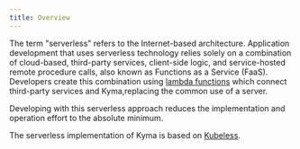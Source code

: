 ```yaml
---
title: Overview
---
```

The term "serverless" refers to the Internet-based architecture. Application development that uses serverless technology relies solely on a combination of cloud-based, third-party services, client-side logic, and service-hosted remote procedure calls, also known as Functions as a Service (FaaS). Developers create this combination using [lambda functions](/components/serverless#details-managing-lambdas) which connect third-party services and Kyma,replacing the common use of a server.

Developing with this serverless approach reduces the implementation and operation effort to the absolute minimum.

The serverless implementation of Kyma is based on [Kubeless](https://github.com/kubeless/kubeless).

